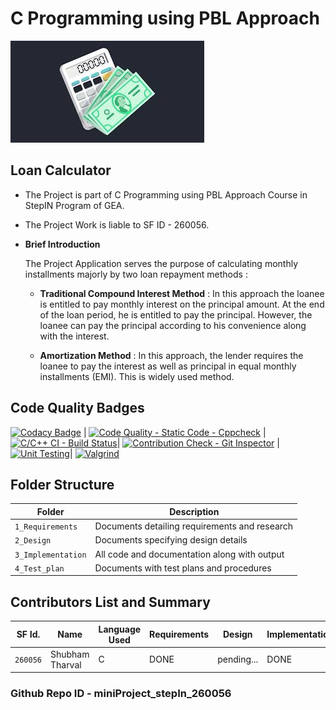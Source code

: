 # C Programming using PBL Approach
![loanCalculator](https://github.com/sstharval/miniProject_stepIn_260056/blob/main/6_ImagesAndVideos/loan.jfif)

## **Loan Calculator**

-   The Project is part of C Programming using PBL Approach Course in StepIN Program of GEA.

-   The Project Work is liable to SF ID - 260056.

-   **Brief Introduction** 
    
    The Project Application serves the purpose of calculating monthly installments majorly by two loan repayment methods :

    -   **Traditional Compound Interest Method**    :   In this approach the loanee is entitled to pay monthly interest on the principal amount. At the end of the loan period, he is entitled to pay the principal. However, the loanee can pay the principal according to his convenience along with the interest.

    -   **Amortization Method** :   In this approach, the lender requires the loanee to pay the interest as well as principal in equal monthly installments (EMI). This is widely used method.

## Code Quality Badges
[![Codacy Badge](https://app.codacy.com/project/badge/Grade/9b236e391dcf450898fc9494f981bb54)](https://www.codacy.com/gh/sstharval/miniProject_stepIn_260056/dashboard?utm_source=github.com&amp;utm_medium=referral&amp;utm_content=sstharval/miniProject_stepIn_260056&amp;utm_campaign=Badge_Grade) | [![Code Quality - Static Code - Cppcheck](https://github.com/sstharval/miniProject_stepIn_260056/actions/workflows/cppcheck.yml/badge.svg)](https://github.com/sstharval/miniProject_stepIn_260056/actions/workflows/cppcheck.yml) | [![C/C++ CI - Build Status](https://github.com/sstharval/miniProject_stepIn_260056/actions/workflows/C-build.yml/badge.svg)](https://github.com/sstharval/miniProject_stepIn_260056/actions/workflows/C-build.yml)| [![Contribution Check - Git Inspector](https://github.com/sstharval/miniProject_stepIn_260056/actions/workflows/gitinspector.yml/badge.svg)](https://github.com/sstharval/miniProject_stepIn_260056/actions/workflows/gitinspector.yml) | [![Unit Testing](https://github.com/sstharval/miniProject_stepIn_260056/actions/workflows/unitTest.yml/badge.svg)](https://github.com/sstharval/miniProject_stepIn_260056/actions/workflows/unitTest.yml)| [![Valgrind](https://github.com/sstharval/miniProject_stepIn_260056/actions/workflows/ValgrindTest.yml/badge.svg)](https://github.com/sstharval/miniProject_stepIn_260056/actions/workflows/ValgrindTest.yml)

## Folder Structure
Folder             | Description
-------------------| -------------------------------------------------
`1_Requirements`   | Documents detailing requirements and research
`2_Design`         | Documents specifying design details
`3_Implementation` | All code and documentation along with output
`4_Test_plan`      | Documents with test plans and procedures

## Contributors List and Summary

SF Id.    |      Name        |  Language Used   | Requirements |   Design   | Implementation | Report    
----------|------------------|------------------|--------------|------------|----------------|----------
`260056`  | Shubham Tharval  |       C          |   DONE |  pending...|       DONE     |  DONE

### Github Repo ID - miniProject_stepIn_260056
